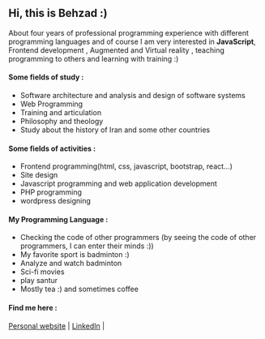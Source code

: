 ## Hi, this is **Behzad** :) 
About four years of professional programming experience with different programming languages ​​and of course I am very interested in **JavaScript**, Frontend development , Augmented and Virtual reality , teaching programming to others and learning with training :)

#### Some fields of study :
- Software architecture and analysis and design of software systems
- Web Programming
- Training and articulation
- Philosophy and theology
- Study about the history of Iran and some other countries

#### Some fields of activities :
- Frontend programming(html, css, javascript, bootstrap, react...)
- Site design
- Javascript programming and web application development
- PHP programming
- wordpress designing

#### My Programming Language :
- Checking the code of other programmers (by seeing the code of other programmers, I can enter their minds :))
- My favorite sport is badminton :)
- Analyze and watch badminton
- Sci-fi movies
- play santur 
- Mostly tea :) and sometimes coffee

#### Find me here :
[Personal website](http://behzadkazemi.ir) | 
[LinkedIn](https://linkedin.com/in/behzadkazemi/) |



